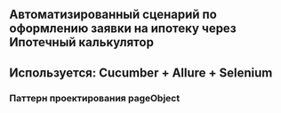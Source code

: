 ## Автоматизированный сценарий по оформлению заявки на ипотеку через Ипотечный калькулятор


## Используется: Cucumber + Allure + Selenium
### Паттерн проектирования pageObject
